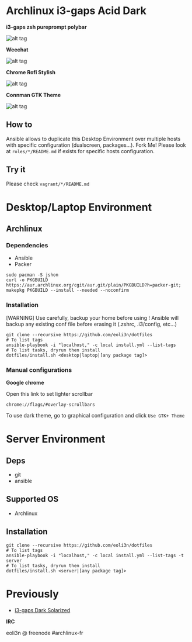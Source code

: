 # Archlinux i3-gaps Acid Dark 

**i3-gaps zsh pureprompt polybar**

![alt tag](https://github.com/eoli3n/dotfiles/blob/master/screenshots/i3gaps.png)

**Weechat**

![alt tag](https://github.com/eoli3n/dotfiles/blob/master/screenshots/weechat.png)

**Chrome Rofi Stylish**

![alt tag](https://github.com/eoli3n/dotfiles/blob/master/screenshots/chrome-rofi.png)

**Connman GTK Theme**

![alt tag](https://github.com/eoli3n/dotfiles/blob/master/screenshots/connman-gtk.png)
## How to
Ansible allows to duplicate this Desktop Environment over multiple hosts with specific configuration (dualscreen, packages...).
Fork Me! Please look at ``roles/*/README.md`` if exists for specific hosts configuration.

## Try it
Please check ``vagrant/*/README.md``

# Desktop/Laptop Environment

## Archlinux

### Dependencies

- Ansible
- Packer

```
sudo pacman -S jshon
curl -o PKGBUILD https://aur.archlinux.org/cgit/aur.git/plain/PKGBUILD?h=packer-git; makepkg PKGBUILD --install --needed --noconfirm
```

### Installation
[WARNING] Use carefully, backup your home before using !
Ansible will backup any existing conf file before erasing it (.zshrc, .i3/config, etc...)
```
git clone --recursive https://github.com/eoli3n/dotfiles
# To list tags
ansible-playbook -i "localhost," -c local install.yml --list-tags
# To list tasks, dryrun then install
dotfiles/install.sh <desktop|laptop|[any package tag]>
```

### Manual configurations

**Google chrome**

Open this link to set lighter scrollbar
```
chrome://flags/#overlay-scrollbars
```
To use dark theme, go to graphical configuration and click ``Use GTK+ Theme``

# Server Environment

## Deps

- git
- ansible

## Supported OS

- Archlinux

## Installation

```
git clone --recursive https://github.com/eoli3n/dotfiles
# To list tags
ansible-playbook -i "localhost," -c local install.yml --list-tags -t server
# To list tasks, dryrun then install
dotfiles/install.sh <server|[any package tag]>

```

# Previously

* [i3-gaps Dark Solarized](https://github.com/eoli3n/dotfiles/tree/zsh-agnoster-solarized)

**IRC**

eoli3n @ freenode #archlinux-fr

